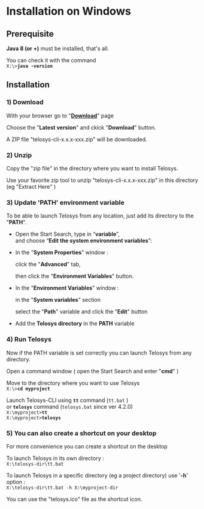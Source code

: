 # Installation on Windows

## Prerequisite

**Java 8 (or +)** must be installed, that's all.

You can check it with the command \
&#x20;   `X:\>`**`java -version`**

## Installation

### 1) Download

With your browser go to "[**Download**](https://www.telosys.org/download/telosys-cli/index.html)" page

Choose the "**Latest version**" and ckick "**Download**" button.

A ZIP file "telosys-cli-x.x.x-xxx.zip" will be downloaded.

### 2) Unzip

Copy the "zip file" in the directory where you want to install Telosys.

Use your favorite zip tool to unzip "telosys-cli-x.x.x-xxx.zip" in this directory (eg "Extract Here" )

### 3) Update 'PATH' environment variable

To be able to launch Telosys from any location, just add its directory to the "**PATH**".

* Open the Start Search, type in “**variable**”, \
  and choose “**Edit the system environment variables**”:
*   In the "**System Properties**" window :&#x20;

    click the "**Advanced**" tab,&#x20;

    then click the "**Environment Variables**" button.
*   In the "**Environment Variables**" window :&#x20;

    in the "**System variables**" section&#x20;

    select the "**Path**" variable and click the "**Edit**" button
* Add the **Telosys directory** in the **PATH** variable

### 4) Run Telosys

Now if the PATH variable is set correctly you can launch Telosys from any directory.

Open a command window ( open the Start Search and enter "**cmd**" )

Move to the directory where you want to use Telosys\
&#x20;   `X:\>`**`cd myproject`**

Launch Telosys-CLI using **`tt`** command (`tt.bat` )   \
or **`telosys`** command (`telosys.bat`  since ver 4.2.0)\
&#x20;  `X:\myproject>`**`tt`**\
&#x20;  `X:\myproject>`**`telosys`**

### 5) You can also create a shortcut on your desktop

For more convenience you can create a shortcut on the desktop

To launch Telosys in its own directory :  \
&#x20;   `X:\telosys-dir\tt.bat`

To launch Telosys in a specific directory (eg a project directory) use '**-h**' option : \
&#x20;   `X:\telosys-dir\tt.bat -h X:\myproject-dir`

You can use the "telosys.ico" file as the shortcut icon.
